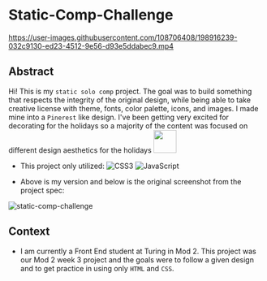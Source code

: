 # Static-Comp-Challenge

https://user-images.githubusercontent.com/108706408/198916239-032c9130-ed23-4512-9e56-d93e5ddabec9.mp4

## Abstract

Hi! This is my `static solo comp` project. The goal was to build something that respects the integrity of the original design, while being able to take creative license with theme, fonts, color palette, icons, and images. I made mine into a `Pinerest` like design. I've been getting very excited for decorating for the holidays so a majority of the content was focused on different design aesthetics for the holidays <img src="https://user-images.githubusercontent.com/108706408/198917516-5df70469-95fd-43bc-904b-c12a3b0341d8.gif" style="height: 45px">


- This project only utilized:
![CSS3](https://img.shields.io/badge/css3-%231572B6.svg?style=for-the-badge&logo=css3&logoColor=white)
![JavaScript](https://img.shields.io/badge/javascript-%23323330.svg?style=for-the-badge&logo=javascript&logoColor=%23F7DF1E)


- Above is my version and below is the original screenshot from the project spec:

![static-comp-challenge](https://user-images.githubusercontent.com/108706408/198916732-6284ce68-6e28-4a8c-bd70-dd5dabf7d964.jpeg)

## Context

- I am currently a Front End student at Turing in Mod 2. This project was our Mod 2 week 3 project and the goals were to follow a given design and to get practice in using only `HTML` and `CSS`.
